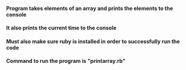#### Program takes elements of an array and prints the elements to the console
#### It also prints the current time to the console
#### Must also make sure ruby is installed in order to successfully run the code
#### Command to run the program is "printarray.rb"
